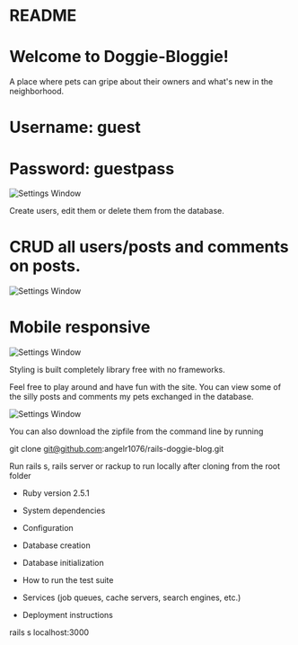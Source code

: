 # README

# Welcome to Doggie-Bloggie! 
A place where pets can gripe about their owners and what's new in the neighborhood.
# Username: guest 
# Password: guestpass

![Settings Window](https://res.cloudinary.com/angelrodriguez/image/upload/v1544124872/Screen_Shot_2018-12-06_at_2.33.27_PM.png)


Create users, edit them or delete them from the database.

# CRUD all users/posts and comments on posts.

![Settings Window](https://res.cloudinary.com/angelrodriguez/image/upload/v1544199402/Screen_Shot_2018-12-07_at_11.11.25_AM.png)

# Mobile responsive

![Settings Window](https://res.cloudinary.com/angelrodriguez/image/upload/v1544199402/Screen_Shot_2018-12-07_at_11.07.28_AM.png)

Styling is built completely library free with no frameworks. 

Feel free to play around and have fun with the site. You can view some of the silly posts and comments my pets exchanged in the database. 


![Settings Window](https://res.cloudinary.com/angelrodriguez/image/upload/v1544199402/Screen_Shot_2018-12-07_at_11.09.18_AM.png)

You can also download the zipfile from the command line by running

git clone git@github.com:angelr1076/rails-doggie-blog.git

Run rails s, rails server or rackup to run locally after cloning from the root folder

* Ruby version
2.5.1

* System dependencies

* Configuration

* Database creation

* Database initialization

* How to run the test suite

* Services (job queues, cache servers, search engines, etc.)

* Deployment instructions

rails s
localhost:3000


